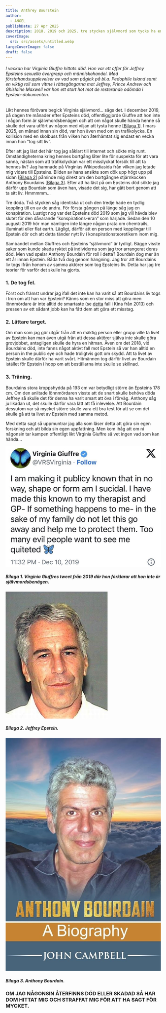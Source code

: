 ```yaml
---
title: Anthrey Bourstein
author:
  - ANGEL
publishDate: 27 Apr 2025
description: 2018, 2019 och 2025, tre stycken självmord som tycks ha en koppling
coverImage:
  src: src/assets/untitled.webp
largeCoverImage: false
draft: false
---
```

###### I veckan har Virginia Giuffre hittats död. Hon var ett offer för Jeffrey Epsteins sexuella övergrepp och människohandel. Med förstahandsupplevelser av vad som pågick på bl.a. Pedophile Island samt en viktig roll som vittne i rättegångarna mot Jeffrey, Prince Andrew och Ghislaine Maxwell var hon ett stort hot mot de resterande odömda i Epstein-dokumenten.

Likt hennes förövare begick Virginia självmord… sägs det. I december 2019, på dagen tre månader efter Epsteins död, offentliggjorde Giuffre att hon inte i någon form är självmordsbenägen och att om något skulle hända henne så skulle det vara utfört av någon med viljan att tysta henne [[Bilaga 1](#bilaga-1-virginia-giuffres-tweet-från-2019-där-hon-förklarar-att-hon-inte-är-självmordsbenägen)]. I mars 2025, en månad innan sin död, var hon även med om en trafikolycka. En kollision med en skolbuss från vilken hon återhämtat sig endast en vecka innan hon ”tog sitt liv”.

Efter att jag läst det här tog jag såklart till internet och sökte mig runt. Omständigheterna kring hennes bortgång låter lite för suspekta för att vara sanna, nästan som att trafikolyckan var ett misslyckat försök till att ta hennes liv? Jag hamnade på Virginias Wikipediasida från vilken jag letade mig vidare till Epsteins. Bilden av hans ansikte som dök upp högt upp på sidan \[[Bilaga 2](#bilaga-2-jeffrey-epstein)] påminde mig direkt om den bortgångne stjärnkocken Anthony Bourdains \[[Bilaga 3](#bilaga-3-anthony-bourdain)]. Efter att ha läst på om Epsteins död sökte jag därför upp Bourdain som även han, visade det sig, har gått bort genom att ta sitt liv. Hmmmmm...

Tre döda. Två stycken såg identiska ut och den tredje hade en tydlig koppling till en av de andra. För första gången på länge såg jag en konspiration. Lustigt nog var det Epsteins död 2019 som jag vill hävda blev slutet för den dåvarande ”konspirations-eran” som härjade. Sedan den 10 augusti 2019 hör man nämligen inte längre någon prata om chemtrails, illuminati eller flat earth. Lägligt, därför att en person med kopplingar till Epstein dör och att detta tänder nytt liv i konspirationsteoretikern inom mig.

Sambandet mellan Giuffres och Epsteins ”självmord” är tydligt. Bägge visste saker som kunde skada ryktet på individerna som jag tror arrangerat deras död. Men vad spelar Anthony Bourdain för roll i detta? Bourdain dog mer än ett år innan Epstein. Båda två dog genom hängning. Jag tror att Bourdains liv togs ifrån honom av samma aktörer som tog Epsteins liv. Detta har jag tre teorier för varför det skulle ha gjorts.

### 1. De tog fel.

Först och främst undrar jag ifall det inte kan ha varit så att Bourdains liv togs i tron om att han var Epstein? Känns som en stor miss att göra men lönnmördare är inte alltid de smartaste (se [detta](https://www.bbc.com/news/world-asia-china-50137450.amp) fall i Kina från 2013) och pressen av ett sådant jobb kan ha fått dem att göra ett misstag.

### 2. Lättare target.

Om man som jag gör utgår från att en mäktig person eller grupp ville ta livet av Epstein kan man även utgå från att dessa aktörer själva inte skulle göra grovjobbet, antagligen skulle de hyra en hitman. Även om det 2018, vid Bourdains död, inte fanns något aktivt fall mot Epstein så var han alltid en person in the public eye och hade troligtvis gott om skydd. Att ta livet av Epstein skulle därför ha varit svårt. Hitmännen tog därför livet av Bourdain istället för Epstein i hopp om att beställarna inte skulle se skillnad.

### 3. Träning.

Bourdains stora kroppshydda på 193 cm var betydligt större än Epsteins 178 cm. Om den anlitade lönnmördaren visste att de snart skulle behöva döda Jeffrey så skulle det för denna ha varit smart att öva i förväg. Anthony såg ju likadan ut, det skulle därför vara lätt att få inlevelse. Att Bourdain dessutom var så mycket större skulle vara ett bra test för att se om det skulle gå att ta livet av Epstein med samma metod.

Med detta sagt så uppmuntrar jag alla som läser detta att göra sin egen forskning och att bilda sin egen uppfattning. Men kom ihåg att om ni någonsin tar kampen offentligt likt Virginia Giuffre så vet ingen vad som kan hända…

![Bilaga 1. Virginia Giuffres tweet från 2019 där hon förklarar att hon inte är självmordsbenägen.](src/assets/tweet.jpg)

##### **Bilaga 1.** *Virginia Giuffres tweet från 2019 där hon förklarar att hon inte är självmordsbenägen.*

![Bilaga 2. Jeffrey Epstein.](src/assets/ep.jpg)

##### **Bilaga 2.** *Jeffrey Epstein.*

![Bilaga 3. Anthony Bourdain.](src/assets/bour.jpg)

##### **Bilaga 3.** *Anthony Bourdain.*

### OM JAG NÅGONSIN ÅTERFINNS DÖD ELLER SKADAD SÅ HAR DOM HITTAT MIG OCH STRAFFAT MIG FÖR ATT HA SAGT FÖR MYCKET.
